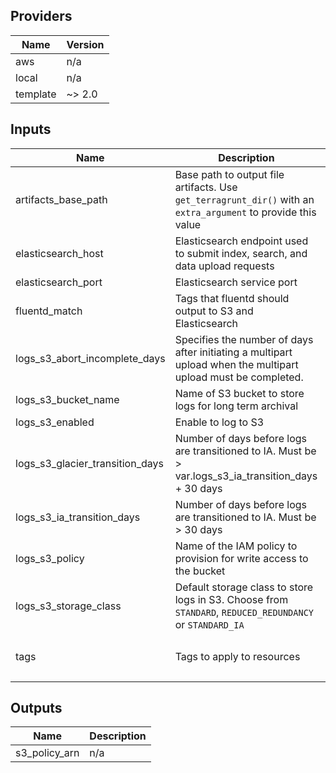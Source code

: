 ## Providers

| Name | Version |
|------|---------|
| aws | n/a |
| local | n/a |
| template | ~> 2.0 |

## Inputs

| Name | Description | Type | Default | Required |
|------|-------------|------|---------|:-----:|
| artifacts\_base\_path | Base path to output file artifacts. Use `get_terragrunt_dir()` with an `extra_argument` to provide this value | `string` | `"./"` | no |
| elasticsearch\_host | Elasticsearch endpoint used to submit index, search, and data upload requests | `any` | n/a | yes |
| elasticsearch\_port | Elasticsearch service port | `any` | n/a | yes |
| fluentd\_match | Tags that fluentd should output to S3 and Elasticsearch | `any` | n/a | yes |
| logs\_s3\_abort\_incomplete\_days | Specifies the number of days after initiating a multipart upload when the multipart upload must be completed. | `number` | `7` | no |
| logs\_s3\_bucket\_name | Name of S3 bucket to store logs for long term archival | `any` | n/a | yes |
| logs\_s3\_enabled | Enable to log to S3 | `bool` | `true` | no |
| logs\_s3\_glacier\_transition\_days | Number of days before logs are transitioned to IA. Must be > var.logs\_s3\_ia\_transition\_days + 30 days | `number` | `365` | no |
| logs\_s3\_ia\_transition\_days | Number of days before logs are transitioned to IA. Must be > 30 days | `number` | `90` | no |
| logs\_s3\_policy | Name of the IAM policy to provision for write access to the bucket | `string` | `"LogsS3WriteNew"` | no |
| logs\_s3\_storage\_class | Default storage class to store logs in S3. Choose from `STANDARD`, `REDUCED_REDUNDANCY` or `STANDARD_IA` | `string` | `"STANDARD"` | no |
| tags | Tags to apply to resources | `map` | <pre>{<br>  "Terraform": "true"<br>}<br></pre> | no |

## Outputs

| Name | Description |
|------|-------------|
| s3\_policy\_arn | n/a |

